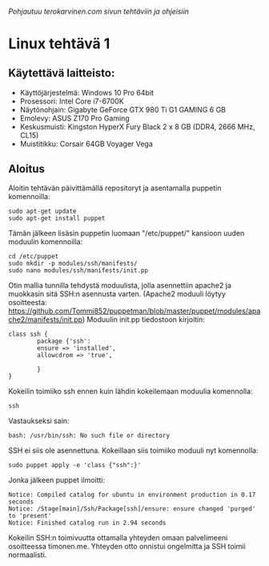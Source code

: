 ###### Pohjautuu terokarvinen.com sivun tehtäviin ja ohjeisiin
# Linux tehtävä 1

## Käytettävä laitteisto:
- Käyttöjärjestelmä: Windows 10 Pro 64bit
- Prosessori: Intel Core i7-6700K
- Näytönohjain: Gigabyte GeForce GTX 980 Ti G1 GAMING 6 GB
- Emolevy: ASUS Z170 Pro Gaming
- Keskusmuisti: Kingston HyperX Fury Black 2 x 8 GB (DDR4, 2666 MHz, CL15)
- Muistitikku: Corsair 64GB Voyager Vega

## Aloitus

Aloitin tehtävän päivittämällä repositoryt ja asentamalla puppetin komennoilla:
```
sudo apt-get update
sudo apt-get install puppet
```
Tämän jälkeen lisäsin puppetin luomaan "/etc/puppet/" kansioon uuden moduulin komennoilla:
```
cd /etc/puppet
sudo mkdir -p modules/ssh/manifests/
sudo nano modules/ssh/manifests/init.pp
```

Otin mallia tunnilla tehdystä moduulista, jolla asennettiin apache2 ja muokkasin sitä SSH:n asennusta varten. (Apache2 moduuli löytyy osoitteesta: https://github.com/Tommi852/puppetman/blob/master/puppet/modules/apache2/manifests/init.pp)
Moduulin init.pp tiedostoon kirjoitin:
```
class ssh {
        package {'ssh':
        ensure => 'installed',
        allowcdrom => 'true',

        }
}

```
Kokeilin toimiiko ssh ennen kuin lähdin kokeilemaan moduulia komennolla:
```
ssh
```
Vastaukseksi sain:
```
bash: /usr/bin/ssh: No such file or directory
```
SSH ei siis ole asennettuna. Kokeillaan siis toimiiko moduuli nyt komennolla:
```
sudo puppet apply -e 'class {"ssh":}'
```
Jonka jälkeen puppet ilmoitti:
```
Notice: Compiled catalog for ubuntu in environment production in 0.17 seconds
Notice: /Stage[main]/Ssh/Package[ssh]/ensure: ensure changed 'purged' to 'present'
Notice: Finished catalog run in 2.94 seconds
```
Kokeilin SSH:n toimivuutta ottamalla yhteyden omaan palvelimeeni osoitteessa timonen.me.
Yhteyden otto onnistui ongelmitta ja SSH toimii normaalisti.
